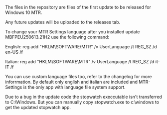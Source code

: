 The files in the repository are files of the first update to be released for Windows 10 MTR.

Any future updates will be uploaded to the releases tab.

To change your MTR Settings language after you installed update MBFPEU250613.21H2 use the following command:

English: reg add "HKLM\SOFTWARE\MTR" /v UserLanguage /t REG_SZ /d en-US /f




Italian: reg add "HKLM\SOFTWARE\MTR" /v UserLanguage /t REG_SZ /d it-IT /f

You can use custom language files too, refer to the changelog for more inforrmation. By default only english and italian are included and MTR-Settings is the only app with language file system support.

Due to a bug in the update code the stopwatch execcutable isn't transferred to C:\Windows. But you can manually copy stopwatch.exe to c:\windows to get the updated stopwatch app.
